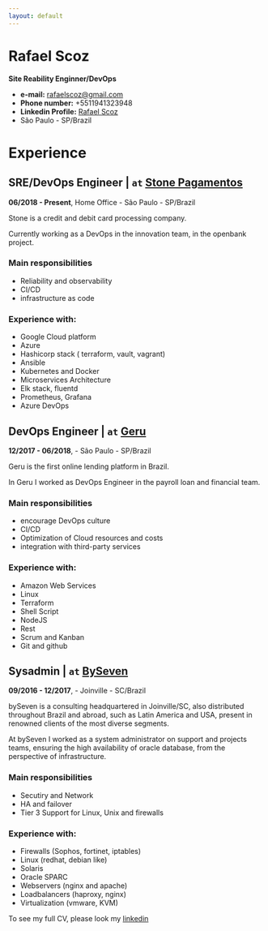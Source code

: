 ```yaml
---
layout: default
---
```


# Rafael Scoz
**Site Reability Enginner/DevOps**
* **e-mail:** rafaelscoz@gmail.com
* **Phone number:** +5511941323948
* **Linkedin Profile:** [Rafael Scoz](https://www.linkedin.com/in/rafael-scoz-202896133/)
* São Paulo - SP/Brazil


# Experience 

## SRE/DevOps Engineer | `at` [Stone Pagamentos](https://www.stone.com.br/)
**06/2018 - Present**, Home Office - São Paulo - SP/Brazil

Stone is a credit and debit card processing company.

Currently working as a DevOps in the innovation team, in the openbank project.


### Main responsibilities
* Reliability and observability
* CI/CD
* infrastructure as code

### Experience with:
* Google Cloud platform
* Azure
* Hashicorp stack ( terraform, vault, vagrant)
* Ansible
* Kubernetes and Docker
* Microservices Architecture
* Elk stack, fluentd
* Prometheus, Grafana
* Azure DevOps

## DevOps Engineer | `at` [Geru](https://www.geru.com.br)
**12/2017 - 06/2018**, - São Paulo - SP/Brazil

Geru is the first online lending platform in Brazil.

In Geru I worked as DevOps Engineer in the payroll loan and financial team.

### Main responsibilities
* encourage DevOps culture
* CI/CD
* Optimization of Cloud resources and costs
* integration with third-party services

### Experience with:
* Amazon Web Services
* Linux
* Terraform
* Shell Script
* NodeJS
* Rest
* Scrum and Kanban
* Git and github

## Sysadmin | `at` [BySeven](http://www.byseven.com.br/)
**09/2016 - 12/2017**, - Joinville - SC/Brazil

bySeven is a consulting headquartered in Joinville/SC, also distributed throughout Brazil and abroad, such as Latin America and USA, present in renowned clients of the most diverse segments.

At bySeven I worked as a system administrator on support and projects teams, ensuring the high availability of oracle database, from the perspective of infrastructure.

### Main responsibilities
* Secutiry and Network
* HA and failover
* Tier 3 Support for Linux, Unix and    firewalls 

### Experience with:
* Firewalls (Sophos, fortinet, iptables)
* Linux (redhat, debian like)
* Solaris
* Oracle SPARC
* Webservers (nginx and apache)
* Loadbalancers (haproxy, nginx)
* Virtualization (vmware, KVM)


To see my full CV, please look my [linkedin](https://www.linkedin.com/in/rafael-scoz-202896133/)
